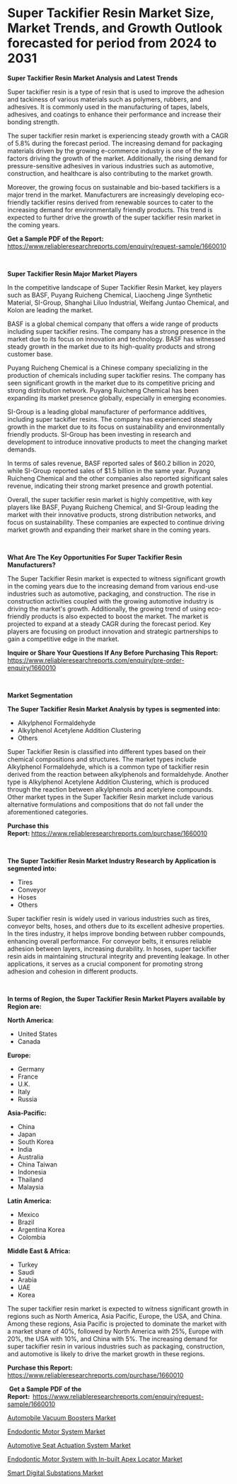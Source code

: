 <p><h1>Super Tackifier Resin Market Size, Market Trends, and Growth Outlook forecasted for period from 2024 to 2031</h1></p><p><strong>Super Tackifier Resin Market Analysis and Latest Trends</strong></p>
<p><p>Super tackifier resin is a type of resin that is used to improve the adhesion and tackiness of various materials such as polymers, rubbers, and adhesives. It is commonly used in the manufacturing of tapes, labels, adhesives, and coatings to enhance their performance and increase their bonding strength.</p><p>The super tackifier resin market is experiencing steady growth with a CAGR of 5.8% during the forecast period. The increasing demand for packaging materials driven by the growing e-commerce industry is one of the key factors driving the growth of the market. Additionally, the rising demand for pressure-sensitive adhesives in various industries such as automotive, construction, and healthcare is also contributing to the market growth.</p><p>Moreover, the growing focus on sustainable and bio-based tackifiers is a major trend in the market. Manufacturers are increasingly developing eco-friendly tackifier resins derived from renewable sources to cater to the increasing demand for environmentally friendly products. This trend is expected to further drive the growth of the super tackifier resin market in the coming years.</p></p>
<p><strong>Get a Sample PDF of the Report:&nbsp;</strong> <a href="https://www.reliableresearchreports.com/enquiry/request-sample/1660010">https://www.reliableresearchreports.com/enquiry/request-sample/1660010</a></p>
<p>&nbsp;</p>
<p><strong>Super Tackifier Resin Major Market Players</strong></p>
<p><p>In the competitive landscape of Super Tackifier Resin Market, key players such as BASF, Puyang Ruicheng Chemical, Liaocheng Jinge Synthetic Material, SI-Group, Shanghai Liluo Industrial, Weifang Juntao Chemical, and Kolon are leading the market.</p><p>BASF is a global chemical company that offers a wide range of products including super tackifier resins. The company has a strong presence in the market due to its focus on innovation and technology. BASF has witnessed steady growth in the market due to its high-quality products and strong customer base.</p><p>Puyang Ruicheng Chemical is a Chinese company specializing in the production of chemicals including super tackifier resins. The company has seen significant growth in the market due to its competitive pricing and strong distribution network. Puyang Ruicheng Chemical has been expanding its market presence globally, especially in emerging economies.</p><p>SI-Group is a leading global manufacturer of performance additives, including super tackifier resins. The company has experienced steady growth in the market due to its focus on sustainability and environmentally friendly products. SI-Group has been investing in research and development to introduce innovative products to meet the changing market demands.</p><p>In terms of sales revenue, BASF reported sales of $60.2 billion in 2020, while SI-Group reported sales of $1.5 billion in the same year. Puyang Ruicheng Chemical and the other companies also reported significant sales revenue, indicating their strong market presence and growth potential.</p><p>Overall, the super tackifier resin market is highly competitive, with key players like BASF, Puyang Ruicheng Chemical, and SI-Group leading the market with their innovative products, strong distribution networks, and focus on sustainability. These companies are expected to continue driving market growth and expanding their market share in the coming years.</p></p>
<p>&nbsp;</p>
<p><strong>What Are The Key Opportunities For Super Tackifier Resin Manufacturers?</strong></p>
<p><p>The Super Tackifier Resin market is expected to witness significant growth in the coming years due to the increasing demand from various end-use industries such as automotive, packaging, and construction. The rise in construction activities coupled with the growing automotive industry is driving the market's growth. Additionally, the growing trend of using eco-friendly products is also expected to boost the market. The market is projected to expand at a steady CAGR during the forecast period. Key players are focusing on product innovation and strategic partnerships to gain a competitive edge in the market.</p></p>
<p><strong>Inquire or Share Your Questions If Any Before Purchasing This Report:</strong> <a href="https://www.reliableresearchreports.com/enquiry/pre-order-enquiry/1660010">https://www.reliableresearchreports.com/enquiry/pre-order-enquiry/1660010</a></p>
<p>&nbsp;</p>
<p><strong>Market Segmentation</strong></p>
<p><strong>The Super Tackifier Resin Market Analysis by types is segmented into:</strong></p>
<p><ul><li>Alkylphenol Formaldehyde</li><li>Alkylphenol Acetylene Addition Clustering</li><li>Others</li></ul></p>
<p><p>Super Tackifier Resin is classified into different types based on their chemical compositions and structures. The market types include Alkylphenol Formaldehyde, which is a common type of tackifier resin derived from the reaction between alkylphenols and formaldehyde. Another type is Alkylphenol Acetylene Addition Clustering, which is produced through the reaction between alkylphenols and acetylene compounds. Other market types in the Super Tackifier Resin market include various alternative formulations and compositions that do not fall under the aforementioned categories.</p></p>
<p><strong>Purchase this Report:&nbsp;</strong><a href="https://www.reliableresearchreports.com/purchase/1660010">https://www.reliableresearchreports.com/purchase/1660010</a></p>
<p>&nbsp;</p>
<p><strong>The Super Tackifier Resin Market Industry Research by Application is segmented into:</strong></p>
<p><ul><li>Tires</li><li>Conveyor</li><li>Hoses</li><li>Others</li></ul></p>
<p><p>Super tackifier resin is widely used in various industries such as tires, conveyor belts, hoses, and others due to its excellent adhesive properties. In the tires industry, it helps improve bonding between rubber compounds, enhancing overall performance. For conveyor belts, it ensures reliable adhesion between layers, increasing durability. In hoses, super tackifier resin aids in maintaining structural integrity and preventing leakage. In other applications, it serves as a crucial component for promoting strong adhesion and cohesion in different products.</p></p>
<p>&nbsp;</p>
<p><strong>In terms of Region, the Super Tackifier Resin Market Players available by Region are:</strong></p>
<p>
    <p> <strong> North America: </strong>
        <ul>
            <li>United States</li>
            <li>Canada</li>
        </ul>
        </p> 
    <p> <strong> Europe: </strong>
        <ul>
            <li>Germany</li>
            <li>France</li>
            <li>U.K.</li>
            <li>Italy</li>
            <li>Russia</li>
        </ul>
        </p> 
    <p> <strong> Asia-Pacific: </strong>
        <ul>
            <li>China</li>
            <li>Japan</li>
            <li>South Korea</li>
            <li>India</li>
            <li>Australia</li>
            <li>China Taiwan</li>
            <li>Indonesia</li>
            <li>Thailand</li>
            <li>Malaysia</li>
        </ul>
        </p> 
    <p> <strong> Latin America: </strong>
        <ul>
            <li>Mexico</li>
            <li>Brazil</li>
            <li>Argentina Korea</li>
            <li>Colombia</li>
        </ul>
        </p> 
    <p> <strong> Middle East & Africa: </strong>
        <ul>
            <li>Turkey</li>
            <li>Saudi</li>
            <li>Arabia</li>
            <li>UAE</li>
            <li>Korea</li>
        </ul>
    </p>
    </p>
<p><p>The super tackifier resin market is expected to witness significant growth in regions such as North America, Asia Pacific, Europe, the USA, and China. Among these regions, Asia Pacific is projected to dominate the market with a market share of 40%, followed by North America with 25%, Europe with 20%, the USA with 10%, and China with 5%. The increasing demand for super tackifier resin in various industries such as packaging, construction, and automotive is likely to drive the market growth in these regions.</p></p>
<p><strong>Purchase this Report: </strong><a href="https://www.reliableresearchreports.com/purchase/1660010">https://www.reliableresearchreports.com/purchase/1660010</a></p>
<p>&nbsp;<strong>Get a Sample PDF of the Report:&nbsp;&nbsp;</strong><a href="https://www.reliableresearchreports.com/enquiry/request-sample/1660010">https://www.reliableresearchreports.com/enquiry/request-sample/1660010</a></p>
<p><strong></strong></p>
<p><p><a href="https://issuu.com/reportprime-2/docs/automobile-vacuum-boosters-market-size-2030.pptx">Automobile Vacuum Boosters Market</a></p><p><a href="https://metal-farmhouse-e95.notion.site/Endodontic-Motor-System-Market-Size-Reflecting-a-Forecast-Till-2031-Market-By-Type-By-Application--40f232b2e63a47b3ba5cf85e58c5954a">Endodontic Motor System Market</a></p><p><a href="https://issuu.com/reportprime-2/docs/automotive-seat-actuation-system-market-size-2030.">Automotive Seat Actuation System Market</a></p><p><a href="https://crocus-run-b5a.notion.site/Endodontic-Motor-System-with-In-built-Apex-Locator-Market-with-the-goal-of-estimating-the-market-siz-2525df8260474fd29d6d68b0c8a72f9a">Endodontic Motor System with In-built Apex Locator Market</a></p><p><a href="https://github.com/pjcfca/Market-Research-Report-List-1/blob/main/smart-digital-substations-market.md">Smart Digital Substations Market</a></p></p>